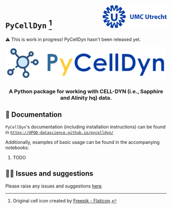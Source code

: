 <img src="./multimedia/umc_utrecht.png?raw=true" width=200 align="right">

# `PyCellDyn` [^1]

⚠ This is work in progress! PyCellDyn hasn't been released yet.

<p align="center">
  <img src="./multimedia/pycelldyn_logo.png?raw=true" width="500" />
</p>

<h3 align=center>A Python package for working with CELL-DYN (i.e., Sapphire and Alinity hq) data.</h3>

 
## 📖 Documentation
`PyCellDyn`'s documentation (including installation instructions) can be found in [`https://UPOD-datascience.github.io/pycelldyn/`](https://UPOD-datascience.github.io/pycelldyn/)

Additionally, examples of basic usage can be found in the accompanying notebooks:

1. TODO

## 👨‍🔧 Issues and suggestions
Please raise any issues and suggestions [here](https://github.com/UPOD-datascience/pycelldyn/issues).

[^1]: Original cell icon created by [Freepik - Flaticon](https://www.flaticon.com/free-icons/cell).